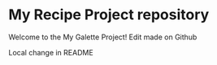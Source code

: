 # My Recipe Project ️repository

Welcome to the My Galette Project!
Edit made on Github

Local change in README

